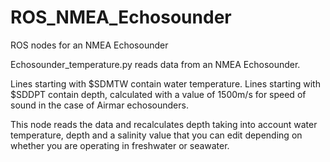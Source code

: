 # ROS_NMEA_Echosounder
ROS nodes for an NMEA Echosounder


Echosounder_temperature.py reads data from an NMEA Echosounder.

Lines starting with $SDMTW contain water temperature.
Lines starting with $SDDPT contain depth, calculated with a value of 1500m/s for speed of sound in the case of Airmar echosounders.

This node reads the data and recalculates depth taking into account water temperature, depth and a salinity value that you can edit depending on whether you are operating in freshwater or seawater.
